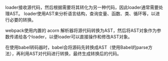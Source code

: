 loader接收源代码，然后根据需要将其转化为另一种代码，因此loader通常需要处理AST。 loader使用AST来分析语言结构，查询变量、函数、类、循环等，以进行必要的转换。

webpack使用内置的 acorn 解析器将源代码转换为AST，然后将AST对象作为参数传递给各个loader，以便loader可以直接操作和修改AST对象。

在使用babel转码器时，babel会将源码先转换成AST（使用Babel的parse方法），再利用AST对代码进行转换，最终生成转换后的代码。